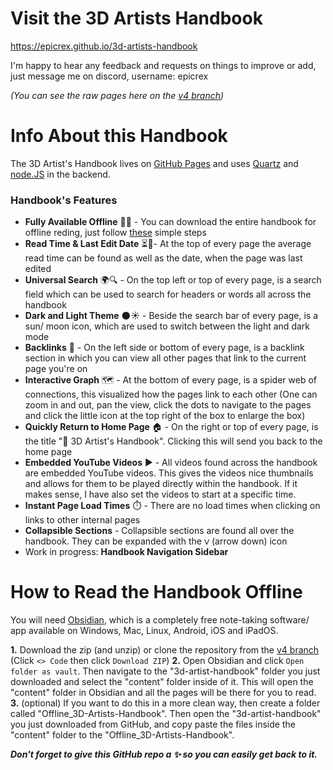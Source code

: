# Visit the 3D Artists Handbook
https://epicrex.github.io/3d-artists-handbook<br>

I'm happy to hear any feedback and requests on things to improve or add, just message me on discord, username: epicrex

_(You can see the raw pages here on the [v4 branch](https://github.com/Epicrex/3d-artists-handbook/tree/v4))_
# Info About this Handbook

The 3D Artist's Handbook lives on [GitHub Pages](https://epicrex.github.io/3d-artists-handbook) and uses [Quartz](https://github.com/jackyzha0/quartz) and [node.JS](https://nodejs.org/en) in the backend.

### Handbook's Features
- **Fully Available Offline** 📶❌ - You can download the entire handbook for offline reding, just follow [these](#how-to-read-the-handbook-offline) simple steps
- **Read Time & Last Edit Date** ⏳📅- At the top of every page the average read time can be found as well as the date, when the page was last edited
- **Universal Search** 🌍🔍 - On the top left or top of every page, is a search field which can be used to search for headers or words all across the handbook 
- **Dark and Light Theme** 🌑☀️ - Beside the search bar of every page, is a sun/ moon icon, which are used to switch between the light and dark mode
- **Backlinks** 🔗 - On the left side or bottom of every page, is a backlink section in which you can view all other pages that link to the current page you're on
- **Interactive Graph** 🗺️ - At the bottom of every page, is a spider web of connections, this visualized how the pages link to each other (One can zoom in and out, pan the view, click the dots to navigate to the pages and click the little icon at the top right of the box to enlarge the box)
- **Quickly Return to Home Page** 🏠 - On the right or top of every page, is the title "🦑 3D Artist's Handbook". Clicking this will send you back to the home page
- **Embedded YouTube Videos** ▶️ - All videos found across the handbook are embedded YouTube videos. This gives the videos nice thumbnails and allows for them to be played directly within the handbook. If it makes sense, I have also set the videos to start at a specific time.
- **Instant Page Load Times** ⏱️ - There are no load times when clicking on links to other internal pages
- **Collapsible Sections** - Collapsible sections are found all over the handbook. They can be expanded with the `ᐯ` (arrow down) icon
- Work in progress: **Handbook Navigation Sidebar**

# How to Read the Handbook Offline

You will need [Obsidian](https://obsidian.md/), which is a completely free note-taking software/ app available on Windows, Mac, Linux, Android, iOS and iPadOS.

**1.** Download the zip (and unzip) or clone the repository from the [v4 branch](https://github.com/Epicrex/3d-artists-handbook/tree/v4) (Click `<> Code` then click `Download ZIP`)
**2.** Open Obsidian and click `Open folder as vault`. Then navigate to the "3d-artist-handbook" folder you just downloaded and select the "content" folder inside of it. This will open the "content" folder in Obsidian and all the pages will be there for you to read.
**3.** (optional) If you want to do this in a more clean way, then create a folder called "Offline_3D-Artists-Handbook". Then open the "3d-artist-handbook" you just downloaded from GitHub, and copy paste the files inside the "content" folder to the "Offline_3D-Artists-Handbook".


**_Don't forget to give this GitHub repo a ✨ so you can easily get back to it._**
